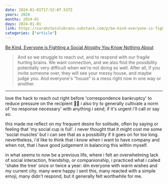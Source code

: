 ```yaml
---
date: 2024-01-01T17:52:07.537Z
years: 2024
months: 2024-01
days: 2024-01-01
link: https://sarahsteinlubrano.substack.com/p/be-kind-everyone-is-fighting-a-social
categories: ["article"]
---
```

[Be Kind, Everyone is Fighting a Social Atrophy You Know Nothing About](https://sarahsteinlubrano.substack.com/p/be-kind-everyone-is-fighting-a-social)

> And so we struggle to reach out, and to respond with our fragile hurting brains. We want connection, and we also find the possibility potentially very difficult when we're not doing so well. After all, if you invite someone over, they will see your messy house, and maybe judge you. And everyone's "house" is a mess right now in one way or another.

---

love the hack to reach out right before 'correspondence bankruptcy' to reduce pressure on the recipient 👍🏽 i also try to generally cultivate a norm of 'no response necessary' with anything i send; if it's urgent i'll call or say so.

this made me reflect on my frequent desire for solitude, often by saying or feeling that 'my social cup is full'. i never thought that it might cost me some 'social muscles' but i can see that as a possibility if it goes on for too long. nevertheless, i'd like to think that i know when i want to have company and when not, that i have good judgement in balancing this within myself.

in what seems to now be a previous life, where i felt an overwhelming lack of social interaction, friendship, or companionship, i practiced what i called 'shake the tree' once or twice a year: dm everyone with warm wishes and my current city. many were happy i sent this, many reacted with a simple emoji, many didn't respond, but it generally felt worthwhile for me.
